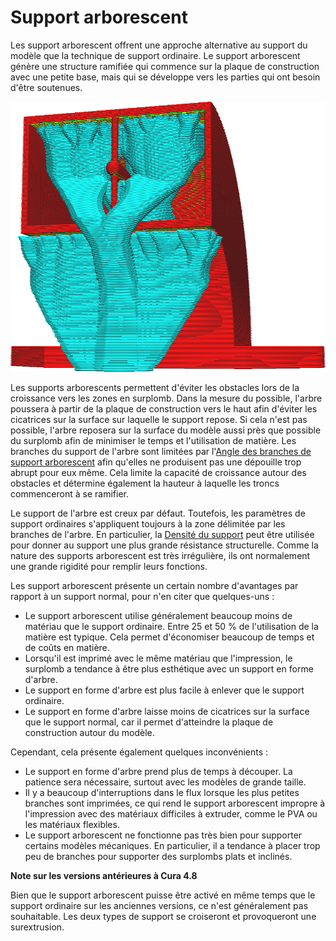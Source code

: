 Support arborescent
====
Les support arborescent offrent une approche alternative au support du modèle que la technique de support ordinaire. Le support arborescent génère une structure ramifiée qui commence sur la plaque de construction avec une petite base, mais qui se développe vers les parties qui ont besoin d'être soutenues.

![Une structure en forme d'arbre soutient le surplomb](../../../articles/images/support_structure_tree.png)

Les supports arborescents permettent d'éviter les obstacles lors de la croissance vers les zones en surplomb. Dans la mesure du possible, l'arbre poussera à partir de la plaque de construction vers le haut afin d'éviter les cicatrices sur la surface sur laquelle le support repose. Si cela n'est pas possible, l'arbre reposera sur la surface du modèle aussi près que possible du surplomb afin de minimiser le temps et l'utilisation de matière. Les branches du support de l'arbre sont limitées par l'[Angle des branches de support arborescent](../support/support_tree_angle.md) afin qu'elles ne produisent pas une dépouille trop abrupt pour eux même. Cela limite la capacité de croissance autour des obstacles et détermine également la hauteur à laquelle les troncs commenceront à se ramifier.

Le support de l'arbre est creux par défaut. Toutefois, les paramètres de support ordinaires s'appliquent toujours à la zone délimitée par les branches de l'arbre. En particulier, la [Densité du support](../support/support_infill_rate.md) peut être utilisée pour donner au support une plus grande résistance structurelle. Comme la nature des supports arborescent est très irrégulière, ils ont normalement une grande rigidité pour remplir leurs fonctions.

Les support arborescent présente un certain nombre d'avantages par rapport à un support normal, pour n'en citer que quelques-uns :
* Le support arborescent utilise généralement beaucoup moins de matériau que le support ordinaire. Entre 25 et 50 % de l'utilisation de la matière est typique. Cela permet d'économiser beaucoup de temps et de coûts en matière.
* Lorsqu'il est imprimé avec le même matériau que l'impression, le surplomb a tendance à être plus esthétique avec un support en forme d'arbre.
* Le support en forme d'arbre est plus facile à enlever que le support ordinaire.
* Le support en forme d'arbre laisse moins de cicatrices sur la surface que le support normal, car il permet d'atteindre la plaque de construction autour du modèle.

Cependant, cela présente également quelques inconvénients :
* Le support en forme d'arbre prend plus de temps à découper. La patience sera nécessaire, surtout avec les modèles de grande taille.
* Il y a beaucoup d'interruptions dans le flux lorsque les plus petites branches sont imprimées, ce qui rend le support arborescent impropre à l'impression avec des matériaux difficiles à extruder, comme le PVA ou les matériaux flexibles.
* Le support arborescent ne fonctionne pas très bien pour supporter certains modèles mécaniques. En particulier, il a tendance à placer trop peu de branches pour supporter des surplombs plats et inclinés.

**Note sur les versions antérieures à Cura 4.8**

Bien que le support arborescent puisse être activé en même temps que le support ordinaire sur les anciennes versions, ce n'est généralement pas souhaitable. Les deux types de support se croiseront et provoqueront une surextrusion.
